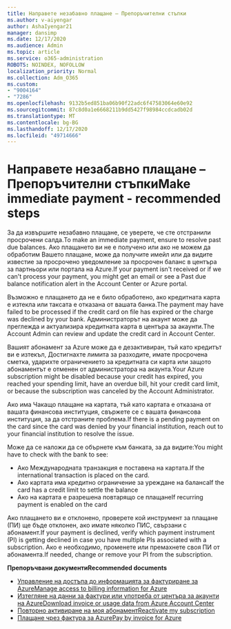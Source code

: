 ```yaml
---
title: Направете незабавно плащане – Препоръчителни стъпки
ms.author: v-aiyengar
author: AshaIyengar21
manager: dansimp
ms.date: 12/17/2020
ms.audience: Admin
ms.topic: article
ms.service: o365-administration
ROBOTS: NOINDEX, NOFOLLOW
localization_priority: Normal
ms.collection: Adm_O365
ms.custom:
- "9004164"
- "7286"
ms.openlocfilehash: 9132b5ed851ba06b90f22adc6f47583064e60e92
ms.sourcegitcommit: 87c8d0a1e6668211b9dd5427f98984ccdcadb02d
ms.translationtype: MT
ms.contentlocale: bg-BG
ms.lasthandoff: 12/17/2020
ms.locfileid: "49714666"
---
```

# <a name="make-immediate-payment---recommended-steps"></a><span data-ttu-id="74c79-102">Направете незабавно плащане – Препоръчителни стъпки</span><span class="sxs-lookup"><span data-stu-id="74c79-102">Make immediate payment - recommended steps</span></span>

<span data-ttu-id="74c79-103">За да извършите незабавно плащане, се уверете, че сте отстранили просрочени салда.</span><span class="sxs-lookup"><span data-stu-id="74c79-103">To make an immediate payment, ensure to resolve past due balances.</span></span> <span data-ttu-id="74c79-104">Ако плащането ви не е получено или ако не можем да обработим Вашето плащане, може да получите имейл или да видите известие за просрочено уведомление за просрочен баланс в центъра за партньори или портала на Azure.</span><span class="sxs-lookup"><span data-stu-id="74c79-104">If your payment isn't received or if we can't process your payment, you might get an email or see a Past due balance notification alert in the Account Center or Azure portal.</span></span> 

<span data-ttu-id="74c79-105">Възможно е плащането да не е било обработено, ако кредитната карта е изтекла или таксата е отказана от вашата банка.</span><span class="sxs-lookup"><span data-stu-id="74c79-105">The payment may have failed to be processed if the credit card on file has expired or the charge was declined by your bank.</span></span> <span data-ttu-id="74c79-106">Администраторът на акаунт може да преглежда и актуализира кредитната карта в центъра за акаунти.</span><span class="sxs-lookup"><span data-stu-id="74c79-106">The Account Admin can review and update the credit card in Account Center.</span></span> 

<span data-ttu-id="74c79-107">Вашият абонамент за Azure може да е дезактивиран, тъй като кредитът ви е изтекъл, Достигнахте лимита за разходите, имате просрочена сметка, ударихте ограничението за кредитната си карта или защото абонаментът е отменен от администратора на акаунта.</span><span class="sxs-lookup"><span data-stu-id="74c79-107">Your Azure subscription might be disabled because your credit has expired, you reached your spending limit, have an overdue bill, hit your credit card limit, or because the subscription was canceled by the Account Administrator.</span></span>  

<span data-ttu-id="74c79-108">Ако има Чакащо плащане на картата, тъй като картата е отказана от вашата финансова институция, свържете се с вашата финансова институция, за да отстраните проблема.</span><span class="sxs-lookup"><span data-stu-id="74c79-108">If there is a pending payment on the card since the card was denied by your financial institution, reach out to your financial institution to resolve the issue.</span></span>  

<span data-ttu-id="74c79-109">Може да се наложи да се обърнете към банката, за да видите:</span><span class="sxs-lookup"><span data-stu-id="74c79-109">You might have to check with the bank to see:</span></span>

- <span data-ttu-id="74c79-110">Ако Международната транзакция е поставена на картата.</span><span class="sxs-lookup"><span data-stu-id="74c79-110">If the international transaction is placed on the card.</span></span> 
- <span data-ttu-id="74c79-111">Ако картата има кредитно ограничение за уреждане на баланса</span><span class="sxs-lookup"><span data-stu-id="74c79-111">If the card has a credit limit to settle the balance</span></span> 
- <span data-ttu-id="74c79-112">Ако на картата е разрешена повтарящо се плащане</span><span class="sxs-lookup"><span data-stu-id="74c79-112">If recurring payment is enabled on the card</span></span> 

<span data-ttu-id="74c79-113">Ако плащането ви е отклонено, проверете кой инструмент за плащане (ПИ) ще бъде отклонен, ако имате няколко ПИС, свързани с абонамент.</span><span class="sxs-lookup"><span data-stu-id="74c79-113">If your payment is declined, verify which payment instrument (PI) is getting declined in case you have multiple PIs associated with a subscription.</span></span> <span data-ttu-id="74c79-114">Ако е необходимо, променете или премахнете своя ПИ от абонамента.</span><span class="sxs-lookup"><span data-stu-id="74c79-114">If needed, change or remove your PI from the subscription.</span></span> 

<span data-ttu-id="74c79-115">**Препоръчвани документи**</span><span class="sxs-lookup"><span data-stu-id="74c79-115">**Recommended documents**</span></span> 

- [<span data-ttu-id="74c79-116">Управление на достъпа до информацията за фактуриране за Azure</span><span class="sxs-lookup"><span data-stu-id="74c79-116">Manage access to billing information for Azure</span></span>](https://docs.microsoft.com/azure/billing/billing-manage-access?WT.mc_id=Portal-Microsoft_Azure_Support)
- [<span data-ttu-id="74c79-117">Изтегляне на данни за фактури или употреба от центъра за акаунти на Azure</span><span class="sxs-lookup"><span data-stu-id="74c79-117">Download invoice or usage data from Azure Account Center</span></span>](https://docs.microsoft.com/azure/billing/billing-download-azure-invoice-daily-usage-date?WT.mc_id=Portal-Microsoft_Azure_Support)
- [<span data-ttu-id="74c79-118">Повторно активиране на моя абонамент</span><span class="sxs-lookup"><span data-stu-id="74c79-118">Reactivate my subscription</span></span>](https://docs.microsoft.com/azure/billing/billing-subscription-become-disable?WT.mc_id=Portal-Microsoft_Azure_Support)
- [<span data-ttu-id="74c79-119">Плащане чрез фактура за Azure</span><span class="sxs-lookup"><span data-stu-id="74c79-119">Pay by invoice for Azure</span></span>](https://docs.microsoft.com/azure/cost-management-billing/manage/pay-by-invoice) 
